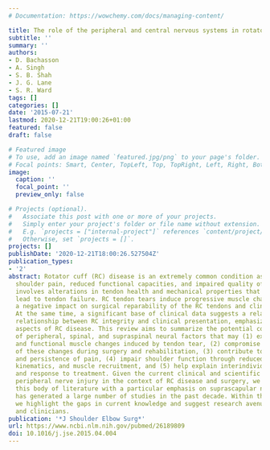```yaml
---
# Documentation: https://wowchemy.com/docs/managing-content/

title: The role of the peripheral and central nervous systems in rotator cuff disease
subtitle: ''
summary: ''
authors:
- D. Bachasson
- A. Singh
- S. B. Shah
- J. G. Lane
- S. R. Ward
tags: []
categories: []
date: '2015-07-21'
lastmod: 2020-12-21T19:00:26+01:00
featured: false
draft: false

# Featured image
# To use, add an image named `featured.jpg/png` to your page's folder.
# Focal points: Smart, Center, TopLeft, Top, TopRight, Left, Right, BottomLeft, Bottom, BottomRight.
image:
  caption: ''
  focal_point: ''
  preview_only: false

# Projects (optional).
#   Associate this post with one or more of your projects.
#   Simply enter your project's folder or file name without extension.
#   E.g. `projects = ["internal-project"]` references `content/project/deep-learning/index.md`.
#   Otherwise, set `projects = []`.
projects: []
publishDate: '2020-12-21T18:00:26.527504Z'
publication_types:
- '2'
abstract: Rotator cuff (RC) disease is an extremely common condition associated with
  shoulder pain, reduced functional capacities, and impaired quality of life. It primarily
  involves alterations in tendon health and mechanical properties that can ultimately
  lead to tendon failure. RC tendon tears induce progressive muscle changes that have
  a negative impact on surgical reparability of the RC tendons and clinical outcomes.
  At the same time, a significant base of clinical data suggests a relatively weak
  relationship between RC integrity and clinical presentation, emphasizing the multifactorial
  aspects of RC disease. This review aims to summarize the potential contribution
  of peripheral, spinal, and supraspinal neural factors that may (1) exacerbate structural
  and functional muscle changes induced by tendon tear, (2) compromise the reversal
  of these changes during surgery and rehabilitation, (3) contribute to pain generation
  and persistence of pain, (4) impair shoulder function through reduced proprioception,
  kinematics, and muscle recruitment, and (5) help explain interindividual differences
  and response to treatment. Given the current clinical and scientific interest in
  peripheral nerve injury in the context of RC disease and surgery, we carefully reviewed
  this body of literature with a particular emphasis on suprascapular neuropathy that
  has generated a large number of studies in the past decade. Within this process,
  we highlight the gaps in current knowledge and suggest research avenues for scientists
  and clinicians.
publication: '*J Shoulder Elbow Surg*'
url: https://www.ncbi.nlm.nih.gov/pubmed/26189809
doi: 10.1016/j.jse.2015.04.004
---
```

